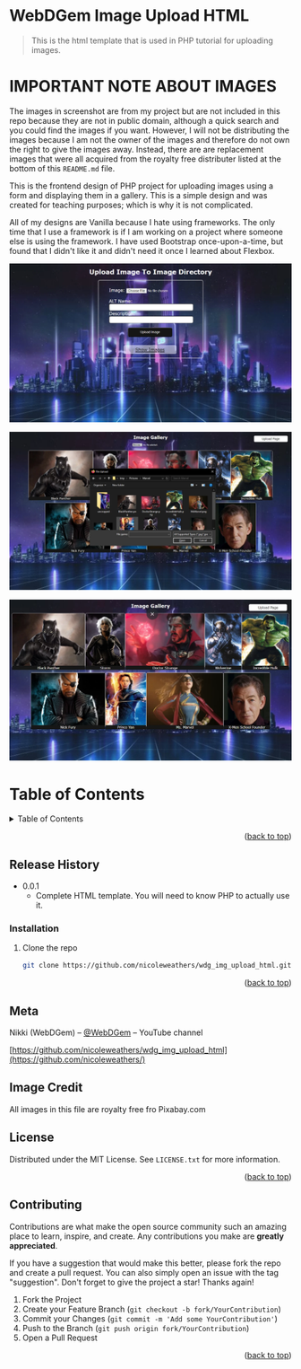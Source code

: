 <a id="readme-top"></a>

# WebDGem Image Upload HTML
> This is the html template that is used in PHP tutorial for uploading images.

# IMPORTANT NOTE ABOUT IMAGES
The images in screenshot are from my project but are not included in this repo because they are not in public domain, although a quick search and you could find the images if you want. However, I will not be distributing the images because I am not the owner of the images and therefore do not own the right to give the images away. Instead, there are are replacement images that were all acquired from the royalty free distributer listed at the bottom of this `README.md` file.

This is the frontend design of PHP project for uploading images using a form and displaying them in a gallery. This is a simple design and was created for teaching purposes; which is why it is not complicated.

All of my designs are Vanilla because I hate using frameworks. The only time that I use a framework is if I am working on a project where someone else is using the framework. I have used Bootstrap once-upon-a-time, but found that I didn't like it and didn't need it once I learned about Flexbox.

![](screenshots/upload_screenshot.webp)

![](screenshots/file_upload_window.webp)

![](screenshots/gallery_screenshot.webp)


# Table of Contents
<!-- TABLE OF CONTENTS -->
<details>
  <summary>Table of Contents</summary>
  <ol>
    <li><a href="#release-history">Release History</a></li>
    <li><a href="#installation">Installation</a></li>
    <li><a href="#meta">Meta</a></li>
    <li><a href="#license">License</a></li>
    <li><a href="#contributing">Contributing</a></li>
  </ol>
</details>

<p align="right">(<a href="#readme-top">back to top</a>)</p>


## Release History

* 0.0.1
    * Complete HTML template. You will need to know PHP to actually use it.

### Installation

1. Clone the repo
   ```sh
   git clone https://github.com/nicoleweathers/wdg_img_upload_html.git
   ```
<p align="right">(<a href="#readme-top">back to top</a>)</p>

## Meta

Nikki (WebDGem) – [@WebDGem](https://www.youtube.com/@webdgem) – YouTube channel

[https://github.com/nicoleweathers/wdg_img_upload_html](https://github.com/nicoleweathers/)

## Image Credit

All images in this file are royalty free fro Pixabay.com

## License

Distributed under the MIT License. See `LICENSE.txt` for more information.

<p align="right">(<a href="#readme-top">back to top</a>)</p>

## Contributing

Contributions are what make the open source community such an amazing place to learn, inspire, and create. Any contributions you make are **greatly appreciated**.

If you have a suggestion that would make this better, please fork the repo and create a pull request. You can also simply open an issue with the tag "suggestion".
Don't forget to give the project a star! Thanks again!

1. Fork the Project
2. Create your Feature Branch (`git checkout -b fork/YourContribution`)
3. Commit your Changes (`git commit -m 'Add some YourContribution'`)
4. Push to the Branch (`git push origin fork/YourContribution`)
5. Open a Pull Request

<p align="right">(<a href="#readme-top">back to top</a>)</p>
